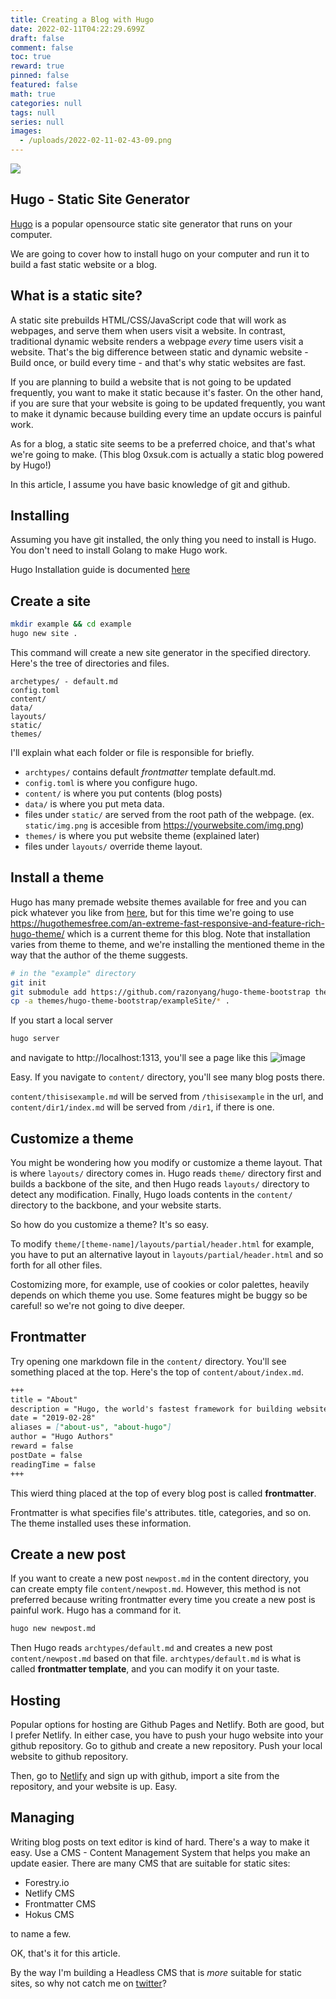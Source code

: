 ```yaml
---
title: Creating a Blog with Hugo
date: 2022-02-11T04:22:29.699Z
draft: false
comment: false
toc: true
reward: true
pinned: false
featured: false
math: true
categories: null
tags: null
series: null
images:
  - /uploads/2022-02-11-02-43-09.png
---
```


![](/uploads/2022-02-11-02-43-09.png)

## Hugo - Static Site Generator

[Hugo](https://gohugo.io) is a popular opensource static site generator that runs on your computer.

We are going to cover how to install hugo on your computer and run it to build a fast static website or a blog.

## What is a static site?

A static site prebuilds HTML/CSS/JavaScript code that will work as webpages, and serve them when users visit a website. In contrast, traditional dynamic website renders a webpage _every_ time users visit a website. That's the big difference between static and dynamic website - Build once, or build every time - and that's why static websites are fast.

If you are planning to build a website that is not going to be updated frequently, you want to make it static because it's faster. On the other hand, if you are sure that your website is going to be updated frequently, you want to make it dynamic because building every time an update occurs is painful work.

As for a blog, a static site seems to be a preferred choice, and that's what we're going to make. (This blog 0xsuk.com is actually a static blog powered by Hugo!)

In this article, I assume you have basic knowledge of git and github.

## Installing

Assuming you have git installed, the only thing you need to install is Hugo.
You don't need to install Golang to make Hugo work.

Hugo Installation guide is documented [here](https://gohugo.io/getting-started/installing/)

## Create a site

```bash
mkdir example && cd example
hugo new site .
```

This command will create a new site generator in the specified directory.
Here's the tree of directories and files.

```
archetypes/ - default.md
config.toml
content/
data/
layouts/
static/
themes/
```

I'll explain what each folder or file is responsible for briefly.

- `archtypes/` contains default _frontmatter_ template default.md.
- `config.toml` is where you configure hugo.
- `content/` is where you put contents (blog posts)
- `data/` is where you put meta data.
- files under `static/` are served from the root path of the webpage. (ex. `static/img.png` is accesible from https://yourwebsite.com/img.png)
- `themes/` is where you put website theme (explained later)
- files under `layouts/` override theme layout.

## Install a theme

Hugo has many premade website themes available for free and you can pick whatever you like from [here](https://hugothemesfree.com/), but for this time we're going to use https://hugothemesfree.com/an-extreme-fast-responsive-and-feature-rich-hugo-theme/ which is a current theme for this blog. Note that installation varies from theme to theme, and we're installing the mentioned theme in the way that the author of the theme suggests.

```bash
# in the "example" directory
git init
git submodule add https://github.com/razonyang/hugo-theme-bootstrap themes/hugo-theme-bootstrap
cp -a themes/hugo-theme-bootstrap/exampleSite/* .
```

If you start a local server

```bash
hugo server
```

and navigate to http://localhost:1313, you'll see a page like this
![image](/uploads/2022-02-11-01-39-09.png)

Easy. If you navigate to `content/` directory, you'll see many blog posts there.

`content/thisisexample.md` will be served from `/thisisexample` in the url, and `content/dir1/index.md` will be served from `/dir1`, if there is one.

## Customize a theme

You might be wondering how you modify or customize a theme layout. That is where `layouts/` directory comes in.
Hugo reads `theme/` directory first and builds a backbone of the site, and then Hugo reads `layouts/` directory to detect any modification. Finally, Hugo loads contents in the `content/` directory to the backbone, and your website starts.

So how do you customize a theme? It's so easy.

To modify `theme/[theme-name]/layouts/partial/header.html` for example, you have to put an alternative layout in `layouts/partial/header.html` and so forth for all other files.

Costomizing more, for example, use of cookies or color palettes, heavily depends on which theme you use. Some features might be buggy so be careful! so we're not going to dive deeper.

## Frontmatter

Try opening one markdown file in the `content/` directory. You'll see something placed at the top.
Here's the top of `content/about/index.md`.

```markdown
+++
title = "About"
description = "Hugo, the world's fastest framework for building websites"
date = "2019-02-28"
aliases = ["about-us", "about-hugo"]
author = "Hugo Authors"
reward = false
postDate = false
readingTime = false
+++
```

This wierd thing placed at the top of every blog post is called **frontmatter**.

Frontmatter is what specifies file's attributes. title, categories, and so on. The theme installed uses these information.

## Create a new post

If you want to create a new post `newpost.md` in the content directory, you can create empty file `content/newpost.md`. However, this method is not preferred because writing frontmatter every time you create a new post is painful work. Hugo has a command for it.

```bash
hugo new newpost.md
```

Then Hugo reads `archtypes/default.md` and creates a new post `content/newpost.md` based on that file. `archtypes/default.md` is what is called **frontmatter template**, and you can modify it on your taste.

## Hosting

Popular options for hosting are Github Pages and Netlify. Both are good, but I prefer Netlify. In either case, you have to push your hugo website into your github repository. Go to github and create a new repository. Push your local website to github repository.

Then, go to [Netlify](https://app.netlify.com) and sign up with github, import a site from the repository, and your website is up. Easy.

## Managing

Writing blog posts on text editor is kind of hard. There's a way to make it easy. Use a CMS - Content Management System that helps you make an update easier. There are many CMS that are suitable for static sites:

- Forestry.io
- Netlify CMS
- Frontmatter CMS
- Hokus CMS

to name a few.

OK, that's it for this article.

By the way I'm building a Headless CMS that is _more_ suitable for static sites, so why not catch me on [twitter](https://twitter.com/0xsuk)?
